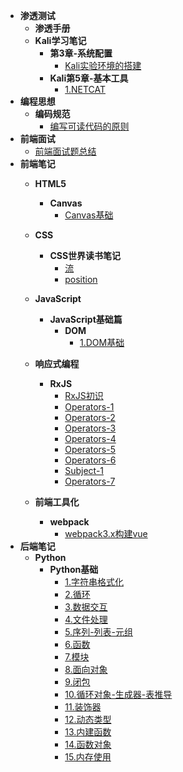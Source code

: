 - **渗透测试**
  - **渗透手册**
  - **Kali学习笔记**
    - **第3章-系统配置**
      - [Kali实验环境的搭建](/渗透测试/Kali渗透测试/Kali第3章-系统配置/Kali实验环境的搭建)
    - **Kali第5章-基本工具**
      - [1.NETCAT](/渗透测试/Kali渗透测试/Kali第5章-基本工具/1.NETCAT)
- **编程思想**
  - **编码规范**
    - [编写可读代码的原则](/编程思想/编码规范/编写可读代码的原则)
- **前端面试**
  - [前端面试题总结](/前端面试/前端面试题总结)
- **前端笔记**
  - **HTML5**
    - **Canvas**
      - [Canvas基础](/前端笔记/HTML5/Canvas/Canvas基础)
  - **CSS**
    - **CSS世界读书笔记**
      - [流](/前端笔记/CSS/CSS世界读书笔记/流)
      - [position](/前端笔记/CSS/CSS世界读书笔记/position)
  - **JavaScript**
    - **JavaScript基础篇**
      - **DOM**
        - [1.DOM基础](/前端笔记/JavaScript/JavaScript基础篇/DOM/1.DOM基础)
  - **响应式编程**
    - **RxJS**
      - [RxJS初识](/前端笔记/响应式编程/RxJS/RxJS初识)
      - [Operators-1](/前端笔记/响应式编程/RxJS/Operators-1)
      - [Operators-2](/前端笔记/响应式编程/RxJS/Operators-2)
      - [Operators-3](/前端笔记/响应式编程/RxJS/Operators-3)
      - [Operators-4](/前端笔记/响应式编程/RxJS/Operators-4)
      - [Operators-5](/前端笔记/响应式编程/RxJS/Operators-5)
      - [Operators-6](/前端笔记/响应式编程/RxJS/Operators-6)
      - [Subject-1](/前端笔记/响应式编程/RxJS/Subject-1)
      - [Operators-7](/前端笔记/响应式编程/RxJS/Operators-7)
  - **前端工具化**

    - **webpack**
      - [webpack3.x构建vue](/前端笔记/前端工具化/webpack/webpack3.x构建vue)
- **后端笔记**
  - **Python**
    - **Python基础**
      - [1.字符串格式化](/后端笔记/Python/Python基础/1.字符串格式化)
      - [2.循环](/后端笔记/Python/Python基础/2.循环)
      - [3.数据交互](/后端笔记/Python/Python基础/3.数据交互)
      - [4.文件处理](/后端笔记/Python/Python基础/4.文件处理)
      - [5.序列-列表-元组](/后端笔记/Python/Python基础/5.序列)
      - [6.函数](/后端笔记/Python/Python基础/6.函数)
      - [7.模块](/后端笔记/Python/Python基础/7.模块)
      - [8.面向对象](/后端笔记/Python/Python基础/8.面向对象)
      - [9.闭包](/后端笔记/Python/Python基础/9.关键字-闭包)
      - [10.循环对象-生成器-表推导](/后端笔记/Python/Python基础/10.循环对象-生成器-表推导)
      - [11.装饰器](/后端笔记/Python/Python基础/11.装饰器)
      - [12.动态类型](/后端笔记/Python/Python基础/12.动态类型)
      - [13.内建函数](/后端笔记/Python/Python基础/13.内建函数)
      - [14.函数对象](/后端笔记/Python/Python基础/14.函数对象)
      - [15.内存使用](/后端笔记/Python/Python基础/15.内存使用)




